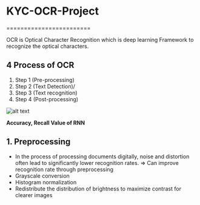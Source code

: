 # KYC-OCR-Project
========================

OCR is Optical Character Recognition which is deep learning Framework to recognize the optical characters.




## 4 Process of OCR 

1. Step 1 (Pre-processing)
2. Step 2 (Text Detection)/
3. Step 3 (Text recognition)
4. Step 4 (Post-processing)

![alt text](http://url/to/img.png)

**Accuracy, Recall Value of RNN** 

## 1. Preprocessing

* In the process of processing documents digitally, noise and distortion often lead to significantly lower recognition rates. => Can improve recognition rate through preprocessing
* Grayscale conversion
* Histogram normalization
* Redistribute the distribution of brightness to maximize contrast for clearer images

